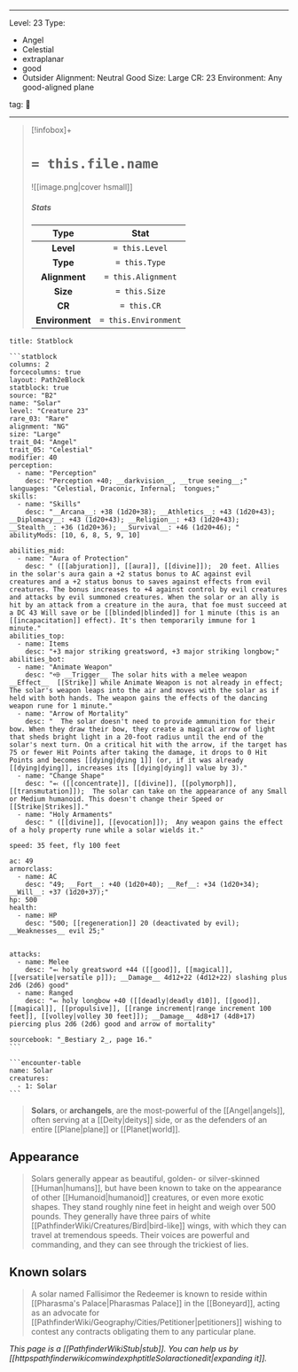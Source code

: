 
---


Level: 23
Type:
- Angel
- Celestial
- extraplanar
- good
- Outsider
Alignment: Neutral Good
Size: Large
CR: 23
Environment: Any good-aligned plane


tag: 👹

---

> [!infobox]+
> #  `= this.file.name`
> ![[image.png|cover hsmall]]
> ##### Stats
> Type | Stat |
> :---:|:---:|
> **Level** | `= this.Level` |
> **Type** | `= this.Type` |
> **Alignment** | `= this.Alignment` |
> **Size** | `= this.Size` |
> **CR** | `= this.CR` |
> **Environment** | `= this.Environment` |




````ad-info
title: Statblock

```statblock
columns: 2
forcecolumns: true
layout: Path2eBlock
statblock: true
source: "B2"
name: "Solar"
level: "Creature 23"
rare_03: "Rare"
alignment: "NG"
size: "Large"
trait_04: "Angel"
trait_05: "Celestial"
modifier: 40
perception:
  - name: "Perception"
    desc: "Perception +40; __darkvision__, __true seeing__;"
languages: "Celestial, Draconic, Infernal;  tongues;"
skills:
  - name: "Skills"
    desc: "__Arcana__: +38 (1d20+38); __Athletics__: +43 (1d20+43); __Diplomacy__: +43 (1d20+43); __Religion__: +43 (1d20+43); __Stealth__: +36 (1d20+36); __Survival__: +46 (1d20+46); "
abilityMods: [10, 6, 8, 5, 9, 10]

abilities_mid:
  - name: "Aura of Protection"
    desc: " ([[abjuration]], [[aura]], [[divine]]);  20 feet. Allies in the solar's aura gain a +2 status bonus to AC against evil creatures and a +2 status bonus to saves against effects from evil creatures. The bonus increases to +4 against control by evil creatures and attacks by evil summoned creatures. When the solar or an ally is hit by an attack from a creature in the aura, that foe must succeed at a DC 43 Will save or be [[blinded|blinded]] for 1 minute (this is an [[incapacitation]] effect). It's then temporarily immune for 1 minute."
abilities_top:
  - name: Items
    desc: "+3 major striking greatsword, +3 major striking longbow;"
abilities_bot:
  - name: "Animate Weapon"
    desc: "⬲ __Trigger__ The solar hits with a melee weapon __Effect__  [[Strike]] while Animate Weapon is not already in effect; The solar's weapon leaps into the air and moves with the solar as if held with both hands. The weapon gains the effects of the dancing weapon rune for 1 minute."
  - name: "Arrow of Mortality"
    desc: "  The solar doesn't need to provide ammunition for their bow. When they draw their bow, they create a magical arrow of light that sheds bright light in a 20-foot radius until the end of the solar's next turn. On a critical hit with the arrow, if the target has 75 or fewer Hit Points after taking the damage, it drops to 0 Hit Points and becomes [[dying|dying 1]] (or, if it was already [[dying|dying]], increases its [[dying|dying]] value by 3)."
  - name: "Change Shape"
    desc: "⬻ ([[concentrate]], [[divine]], [[polymorph]], [[transmutation]]);  The solar can take on the appearance of any Small or Medium humanoid. This doesn't change their Speed or [[Strike|Strikes]]."
  - name: "Holy Armaments"
    desc: " ([[divine]], [[evocation]]);  Any weapon gains the effect of a holy property rune while a solar wields it."

speed: 35 feet, fly 100 feet

ac: 49
armorclass:
  - name: AC
    desc: "49; __Fort__: +40 (1d20+40); __Ref__: +34 (1d20+34); __Will__: +37 (1d20+37);"
hp: 500
health:
  - name: HP
    desc: "500; [[regeneration]] 20 (deactivated by evil); __Weaknesses__ evil 25;"


attacks:
  - name: Melee
    desc: "⬻ holy greatsword +44 ([[good]], [[magical]], [[versatile|versatile p]]); __Damage__ 4d12+22 (4d12+22) slashing plus 2d6 (2d6) good"
  - name: Ranged
    desc: "⬻ holy longbow +40 ([[deadly|deadly d10]], [[good]], [[magical]], [[propulsive]], [[range increment|range increment 100 feet]], [[volley|volley 30 feet]]); __Damage__ 4d8+17 (4d8+17) piercing plus 2d6 (2d6) good and arrow of mortality"

sourcebook: "_Bestiary 2_, page 16."
```

```encounter-table
name: Solar
creatures:
  - 1: Solar
```

````



> **Solars**, or **archangels**, are the most-powerful of the [[Angel|angels]], often serving at a [[Deity|deitys]] side, or as the defenders of an entire [[Plane|plane]] or [[Planet|world]].


## Appearance

> Solars generally appear as beautiful, golden- or silver-skinned [[Human|humans]], but have been known to take on the appearance of other [[Humanoid|humanoid]] creatures, or even more exotic shapes. They stand roughly nine feet in height and weigh over 500 pounds. They generally have three pairs of white [[PathfinderWiki/Creatures/Bird|bird-like]] wings, with which they can travel at tremendous speeds. Their voices are powerful and commanding, and they can see through the trickiest of lies.


## Known solars

> A solar named Fallisimor the Redeemer is known to reside within [[Pharasma's Palace|Pharasmas Palace]] in the [[Boneyard]], acting as an advocate for [[PathfinderWiki/Geography/Cities/Petitioner|petitioners]] wishing to contest any contracts obligating them to any particular plane.



*This page is a [[PathfinderWikiStub|stub]]. You can help us by [[httpspathfinderwikicomwindexphptitleSolaractionedit|expanding it]].*










